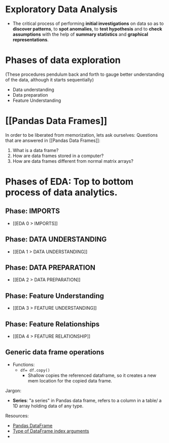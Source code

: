 # Exploratory Data Analysis
- The critical process of performing **initial investigations** on data so as to **discover patterns**, to **spot anomalies**, to **test hypothesis** and to **check assumptions** with the help of **summary statistics** and **graphical representations**.

# Phases of data exploration
(These procedures pendulum back and forth to gauge better understanding of the data, although it starts sequentially)
- Data understanding
- Data preparation
- Feature Understanding


# [[Pandas Data Frames]]
In order to be liberated from memorization, lets ask ourselves:
Questions that are answered in [[Pandas Data Frames]]:
1. What is a data frame?
2. How are data frames stored in a computer?
3. How are data frames different from normal matrix arrays? 

# Phases of EDA: Top to bottom process of data analytics.

## Phase: IMPORTS 
- [[EDA 0 > IMPORTS]]

## Phase: DATA UNDERSTANDING
- [[EDA 1 > DATA UNDERSTANDING]]

## Phase: DATA PREPARATION
- [[EDA 2 > DATA PREPARATION]]

## Phase: Feature Understanding
- [[EDA 3 > FEATURE UNDERSTANDING]]

## Phase: Feature Relationships 
- [[EDA 4 > FEATURE RELATIONSHIP]]

## Generic data frame operations
- Functions:
	- `df= df.copy()`
		- Shallow copies the referenced dataframe, so it creates a new mem location for the copied data frame.

Jargon:
- **Series**: "a series" in Pandas data frame, refers to a column in a table/ a 1D array holding data of any type. 


Resources:
- [Pandas DataFrame](https://pandas.pydata.org/docs/reference/api/pandas.DataFrame.html ) 
- [Type of DataFrame index arguments](https://sparkbyexamples.com/pandas/pandas-index-explained-with-examples/#:~:text=Pandas%20Index%20is%20an%20immutable,labeled%20axis%20rows%2C%20and%20columns.)
- 


